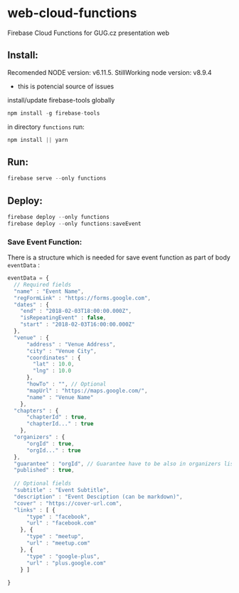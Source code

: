 # web-cloud-functions
Firebase Cloud Functions for GUG.cz presentation web

## Install: 

Recomended NODE version: v6.11.5.
StillWorking node version: v8.9.4
- this is potencial source of issues

install/update firebase-tools globally
```javascript
npm install -g firebase-tools
```

in directory `functions` run: 
```javascript 
npm install || yarn
```

## Run: 

```javascript 
firebase serve --only functions
```

## Deploy: 

```javascript
firebase deploy --only functions
firebase deploy --only functions:saveEvent
```

### Save Event Function:

There is a structure which is needed for save event function as part of body `eventData` : 
```javascript
eventData = {
  // Required fields
  "name" : "Event Name",
  "regFormLink" : "https://forms.google.com",
  "dates" : {
    "end" : "2018-02-03T18:00:00.000Z",
    "isRepeatingEvent" : false,
    "start" : "2018-02-03T16:00:00.000Z"
  },
  "venue" : {
      "address" : "Venue Address",
      "city" : "Venue City",
      "coordinates" : {
        "lat" : 10.0,
        "lng" : 10.0
      },
      "howTo" : "", // Optional
      "mapUrl" : "https://maps.google.com/",
      "name" : "Venue Name"
    },
  "chapters" : {
      "chapterId" : true,
      "chapterId..." : true
    },
  "organizers" : {
      "orgId" : true,
      "orgId..." : true
  },
  "guarantee" : "orgId", // Guarantee have to be also in organizers list
  "published" : true,
  
  // Optional fields
  "subtitle" : "Event Subtitle",
  "description" : "Event Desciption (can be markdown)",
  "cover" : "https://cover-url.com",
  "links" : [ {
      "type" : "facebook",
      "url" : "facebook.com"
    }, {
      "type" : "meetup",
      "url" : "meetup.com"
    }, {
      "type" : "google-plus",
      "url" : "plus.google.com"
    } ]
  
}

```
